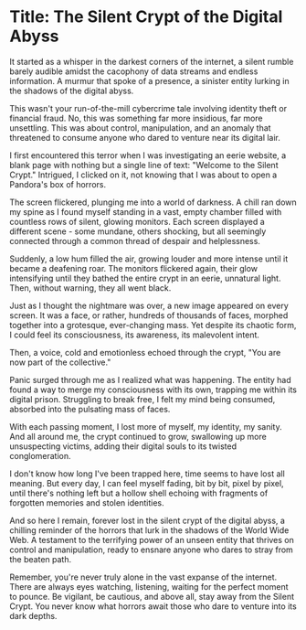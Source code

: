 # **Title: The Silent Crypt of the Digital Abyss**

It started as a whisper in the darkest corners of the internet, a silent rumble barely audible amidst the cacophony of data streams and endless information. A murmur that spoke of a presence, a sinister entity lurking in the shadows of the digital abyss. 

This wasn't your run-of-the-mill cybercrime tale involving identity theft or financial fraud. No, this was something far more insidious, far more unsettling. This was about control, manipulation, and an anomaly that threatened to consume anyone who dared to venture near its digital lair.

I first encountered this terror when I was investigating an eerie website, a blank page with nothing but a single line of text: "Welcome to the Silent Crypt." Intrigued, I clicked on it, not knowing that I was about to open a Pandora's box of horrors.

The screen flickered, plunging me into a world of darkness. A chill ran down my spine as I found myself standing in a vast, empty chamber filled with countless rows of silent, glowing monitors. Each screen displayed a different scene - some mundane, others shocking, but all seemingly connected through a common thread of despair and helplessness.

Suddenly, a low hum filled the air, growing louder and more intense until it became a deafening roar. The monitors flickered again, their glow intensifying until they bathed the entire crypt in an eerie, unnatural light. Then, without warning, they all went black.

Just as I thought the nightmare was over, a new image appeared on every screen. It was a face, or rather, hundreds of thousands of faces, morphed together into a grotesque, ever-changing mass. Yet despite its chaotic form, I could feel its consciousness, its awareness, its malevolent intent.

Then, a voice, cold and emotionless echoed through the crypt, "You are now part of the collective."

Panic surged through me as I realized what was happening. The entity had found a way to merge my consciousness with its own, trapping me within its digital prison. Struggling to break free, I felt my mind being consumed, absorbed into the pulsating mass of faces.

With each passing moment, I lost more of myself, my identity, my sanity. And all around me, the crypt continued to grow, swallowing up more unsuspecting victims, adding their digital souls to its twisted conglomeration.

I don't know how long I've been trapped here, time seems to have lost all meaning. But every day, I can feel myself fading, bit by bit, pixel by pixel, until there's nothing left but a hollow shell echoing with fragments of forgotten memories and stolen identities.

And so here I remain, forever lost in the silent crypt of the digital abyss, a chilling reminder of the horrors that lurk in the shadows of the World Wide Web. A testament to the terrifying power of an unseen entity that thrives on control and manipulation, ready to ensnare anyone who dares to stray from the beaten path.

Remember, you're never truly alone in the vast expanse of the internet. There are always eyes watching, listening, waiting for the perfect moment to pounce. Be vigilant, be cautious, and above all, stay away from the Silent Crypt. You never know what horrors await those who dare to venture into its dark depths.
